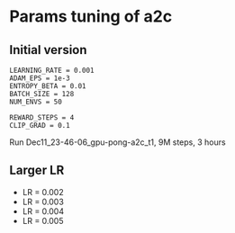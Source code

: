 # Params tuning of a2c

## Initial version

```text
LEARNING_RATE = 0.001
ADAM_EPS = 1e-3
ENTROPY_BETA = 0.01
BATCH_SIZE = 128
NUM_ENVS = 50

REWARD_STEPS = 4
CLIP_GRAD = 0.1
```

Run Dec11_23-46-06_gpu-pong-a2c_t1, 
9M steps, 3 hours

## Larger LR

* LR = 0.002
* LR = 0.003
* LR = 0.004
* LR = 0.005
